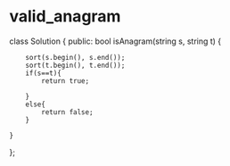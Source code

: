 # valid_anagram

class Solution {
public:
    bool isAnagram(string s, string t) {
        
        sort(s.begin(), s.end());
        sort(t.begin(), t.end());
        if(s==t){
            return true;

        }
        else{
            return false;
        }
        
    }
};
